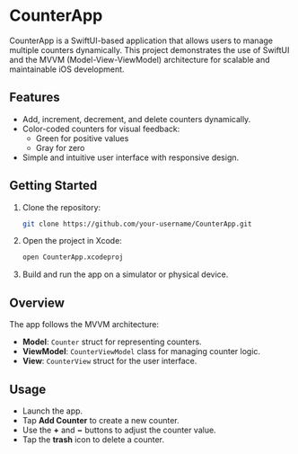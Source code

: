 # CounterApp

CounterApp is a SwiftUI-based application that allows users to manage multiple counters dynamically. This project demonstrates the use of SwiftUI and the MVVM (Model-View-ViewModel) architecture for scalable and maintainable iOS development.

## Features

- Add, increment, decrement, and delete counters dynamically.
- Color-coded counters for visual feedback:
  - Green for positive values
  - Gray for zero
- Simple and intuitive user interface with responsive design.

## Getting Started

1. Clone the repository:
   ```bash
   git clone https://github.com/your-username/CounterApp.git
2. Open the project in Xcode:
   ```bash
   open CounterApp.xcodeproj
3. Build and run the app on a simulator or physical device.

## Overview

The app follows the MVVM architecture:

- **Model**: `Counter` struct for representing counters.
- **ViewModel**: `CounterViewModel` class for managing counter logic.
- **View**: `CounterView` struct for the user interface.

## Usage

- Launch the app.
- Tap **Add Counter** to create a new counter.
- Use the **+** and **−** buttons to adjust the counter value.
- Tap the **trash** icon to delete a counter.
